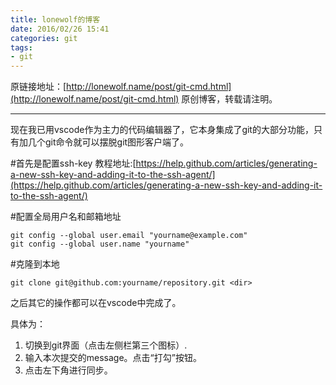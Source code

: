 ```yaml
---
title: lonewolf的博客
date: 2016/02/26 15:41
categories: git
tags: 
- git
---
```

原链接地址：[http://lonewolf.name/post/git-cmd.html](http://lonewolf.name/post/git-cmd.html)
原创博客，转载请注明。

---

现在我已用vscode作为主力的代码编辑器了，它本身集成了git的大部分功能，只有加几个git命令就可以摆脱git图形客户端了。

#首先是配置ssh-key
教程地址:[https://help.github.com/articles/generating-a-new-ssh-key-and-adding-it-to-the-ssh-agent/](https://help.github.com/articles/generating-a-new-ssh-key-and-adding-it-to-the-ssh-agent/)

#配置全局用户名和邮箱地址

```shell
git config --global user.email "yourname@example.com"
git config --global user.name "yourname"
```

#克隆到本地

```shell
git clone git@github.com:yourname/repository.git <dir>
```

之后其它的操作都可以在vscode中完成了。

具体为：

1. 切换到git界面（点击左侧栏第三个图标）.
2. 输入本次提交的message。点击“打勾”按钮。
3. 点击左下角进行同步。
